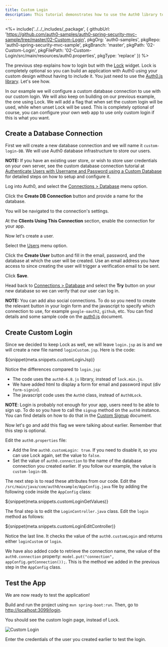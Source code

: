 ```yaml
---
title: Custom Login
description: This tutorial demonstrates how to use the Auth0 library to add custom authentication and authorization to your web app
---
```


<%= include('../../_includes/_package', {
githubUrl: 'https://github.com/auth0-samples/auth0-spring-security-mvc-sample/tree/master/02-Custom-Login',
pkgOrg: 'auth0-samples',
pkgRepo: 'auth0-spring-security-mvc-sample',
pkgBranch: 'master',
pkgPath: '02-Custom-Login',
pkgFilePath: '02-Custom-Login/src/main/resources/auth0.properties',
pkgType: 'replace'
}) %>



The previous step explains how to login but with the [Lock](/libraries/lock) widget. Lock is completely optional so you can build an application with Auth0 using your custom design without having to include it. You just need to use the [Auth0.js library](https://github.com/auth0/auth0.js). Let's see how.

In our example we will configure a custom database connection to use with our custom login. We will also keep on building on our previous example, the one using Lock. We will add a flag that when set the custom login will be used, while when unset Lock will be used. This is completely optional of course, you can configure your own web app to use only custom login if this is what you want.

## Create a Database Connection

First we will create a new database connection and we will name it `custom-login-DB`. We will use Auth0 database infrastructure to store our users.

**NOTE:** If you have an existing user store, or wish to store user credentials on your own server, see the custom database connection tutorial at [Authenticate Users with Username and Password using a Custom Database](/connections/database/mysql) for detailed steps on how to setup and configure it.

Log into Auth0, and select the [Connections > Database](${manage_url}/#/connections/database) menu option. 

Click the **Create DB Connection** button and provide a name for the database.

You will be navigated to the connection's settings. 

At the **Clients Using This Connection** section, enable the connection for your app.

Now let's create a user. 

Select the [Users](${manage_url}/#/users) menu option. 

Click the **Create User** button and fill in the email, password, and the database at which the user will be created. Use an email address you have access to since creating the user will trigger a verification email to be sent. 

Click **Save**.

Head back to [Connections > Database](${manage_url}/#/connections/database) and select the **Try** button on your new database so we can verify that our user can log in.

**NOTE:** You can add also social connections. To do so you need to create the relevant button in your login form and the javascript to specify which connection to use, for example `google-oauth2`, `github`, etc. You can find details and some sample code on the [auth0.js](/libraries/auth0js#login) document.


## Create Custom Login

Since we decided to keep Lock as well, we will leave `login.jsp` as is and we will create a new file named `loginCustom.jsp`. Here is the code:

${snippet(meta.snippets.customLoginJsp)}

Notice the differences compared to `login.jsp`:

- The code uses the `auth0-6.8.js` library, instead of `lock.min.js`.
- We have added html to display a form for email and password input (div `form-signin`).
- The javascript code uses the `Auth0` class, instead of `Auth0Lock`.

**NOTE**: Login is probably not enough for your app, users need to be able to sign up. To do so you have to call the `signup` method on the `auth0` instance. You can find details on how to do that in the [Custom Signup](/custom-signup) document.

Now let's go and add this flag we were talking about earlier. Remember that this step is optional.

Edit the `auth0.properties` file:
- Add the line `auth0.customLogin: true`. If you need to disable it, so you can use Lock again, set the value to `false`.
- Set the value of `auth0.connection` to the name of the database connection you created earlier. If you follow our example, the value is `custom-login-DB`.

The next step is to read these attributes from our code. Edit the `/src/main/java/com/auth0/example/AppConfig.java` file by adding the following code inside the `AppConfig` class:

${snippet(meta.snippets.customLoginGetValues)}

The final step is to edit the `LoginController.java` class. Edit the `login` method as follows:

${snippet(meta.snippets.customLoginEditController)}

Notice the last line. It checks the value of the `auth0.customLogin` and returns either `loginCustom` or `login`.

We have also added code to retrieve the connection name, the value of the `auth0.connection` property: `model.put("connection", appConfig.getConnection());`. This is the method we added in the previous step in the `AppConfig` class.

## Test the App

We are now ready to test the application! 

Build and run the project using `mvn spring-boot:run`. Then, go to [http://localhost:3099/login](http://localhost:3099/login).

You should see the custom login page, instead of Lock.

![Custom Login](/media/articles/java/custom_login_form.png)

Enter the credentials of the user you created earlier to test the login.


